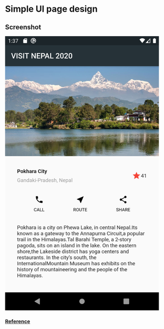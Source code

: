 # Simple UI page design

## Screenshot
![](images/screenshot.png)

### [Reference](https://flutter.dev/docs/development/ui/layout/tutorial)
